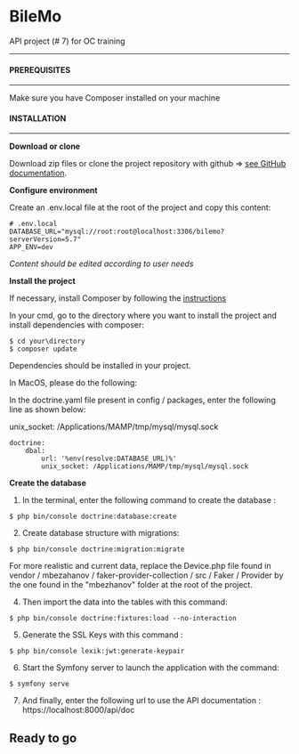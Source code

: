 # BileMo
API project (# 7) for OC training

------------------------------------------------------------------------------------------------------------------------------------------------------------
#### PREREQUISITES
------------------------------------------------------------------------------------------------------------------------------------------------------------
Make sure you have Composer installed on your machine

#### INSTALLATION
------------------------------------------------------------------------------------------------------------------------------------------------------------
**Download or clone**

Download zip files or clone the project repository with github => [see GitHub documentation](https://docs.github.com/en/repositories/creating-and-managing-repositories/cloning-a-repository).

**Configure environment**

Create an .env.local file at the root of the project and copy this content:
```
# .env.local
DATABASE_URL="mysql://root:root@localhost:3306/bilemo?serverVersion=5.7"
APP_ENV=dev
```
*Content should be edited according to user needs*

**Install the project**

If necessary, install Composer by following the [instructions](https://getcomposer.org/download/)

In your cmd, go to the directory where you want to install the project and install dependencies with composer:

```
$ cd your\directory
$ composer update
```
Dependencies should be installed in your project.

In MacOS, please do the following:

In the doctrine.yaml file present in config / packages, enter the following line as shown below:

unix_socket: /Applications/MAMP/tmp/mysql/mysql.sock

```
doctrine:
    dbal:
        url: '%env(resolve:DATABASE_URL)%'
        unix_socket: /Applications/MAMP/tmp/mysql/mysql.sock
```

**Create the database**

1. In the terminal, enter the following command to create the database : 

```
$ php bin/console doctrine:database:create
```

2. Create database structure with migrations:

```
$ php bin/console doctrine:migration:migrate
```

For more realistic and current data, replace the Device.php file found in vendor / mbezahanov / faker-provider-collection / src / Faker / Provider by the one found in the "mbezhanov" folder at the root of the project.

4. Then import the data into the tables with this command:

```
$ php bin/console doctrine:fixtures:load --no-interaction
```

5. Generate the SSL Keys with this command :

```
$ php bin/console lexik:jwt:generate-keypair
```

6. Start the Symfony server to launch the application with the command:

```
$ symfony serve
```

7. And finally, enter the following url to use the API documentation : https://localhost:8000/api/doc


## Ready to go



